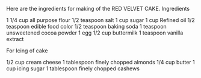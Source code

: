 Here are the ingredients for making of the RED VELVET CAKE.
Ingredients

1 1/4 cup all purpose flour
1/2 teaspoon salt
1 cup sugar
1 cup Refined oil
1/2 teaspoon edible food color
1/2 teaspoon baking soda
1 teaspoon unsweetened cocoa powder
1 egg
1/2 cup buttermilk
1 teaspoon vanilla extract


For Icing of cake

1/2 cup cream cheese
1 tablespoon finely chopped almonds
1/4 cup butter
1 cup icing sugar
1 tablespoon finely chopped cashews